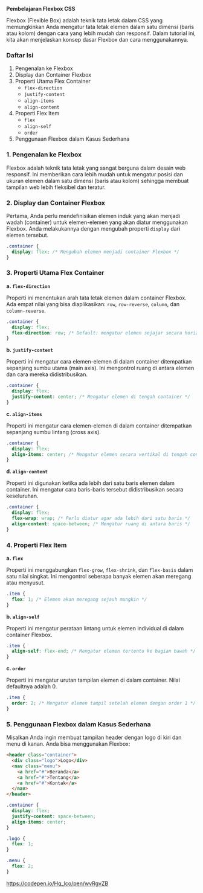**Pembelajaran Flexbox CSS**

Flexbox (Flexible Box) adalah teknik tata letak dalam CSS yang memungkinkan Anda mengatur tata letak elemen dalam satu dimensi (baris atau kolom) dengan cara yang lebih mudah dan responsif. Dalam tutorial ini, kita akan menjelaskan konsep dasar Flexbox dan cara menggunakannya.

### Daftar Isi

1. Pengenalan ke Flexbox
2. Display dan Container Flexbox
3. Properti Utama Flex Container
   - `flex-direction`
   - `justify-content`
   - `align-items`
   - `align-content`
4. Properti Flex Item
   - `flex`
   - `align-self`
   - `order`
5. Penggunaan Flexbox dalam Kasus Sederhana

### 1. Pengenalan ke Flexbox

Flexbox adalah teknik tata letak yang sangat berguna dalam desain web responsif. Ini memberikan cara lebih mudah untuk mengatur posisi dan ukuran elemen dalam satu dimensi (baris atau kolom) sehingga membuat tampilan web lebih fleksibel dan teratur.

### 2. Display dan Container Flexbox

Pertama, Anda perlu mendefinisikan elemen induk yang akan menjadi wadah (container) untuk elemen-elemen yang akan diatur menggunakan Flexbox. Anda melakukannya dengan mengubah properti `display` dari elemen tersebut.

```css
.container {
  display: flex; /* Mengubah elemen menjadi container Flexbox */
}
```

### 3. Properti Utama Flex Container

**a. `flex-direction`**

Properti ini menentukan arah tata letak elemen dalam container Flexbox. Ada empat nilai yang bisa diaplikasikan: `row`, `row-reverse`, `column`, dan `column-reverse`.

```css
.container {
  display: flex;
  flex-direction: row; /* Default: mengatur elemen sejajar secara horizontal */
}
```

**b. `justify-content`**

Properti ini mengatur cara elemen-elemen di dalam container ditempatkan sepanjang sumbu utama (main axis). Ini mengontrol ruang di antara elemen dan cara mereka didistribusikan.

```css
.container {
  display: flex;
  justify-content: center; /* Mengatur elemen di tengah container */
}
```

**c. `align-items`**

Properti ini mengatur cara elemen-elemen di dalam container ditempatkan sepanjang sumbu lintang (cross axis).

```css
.container {
  display: flex;
  align-items: center; /* Mengatur elemen secara vertikal di tengah container */
}
```

**d. `align-content`**

Properti ini digunakan ketika ada lebih dari satu baris elemen dalam container. Ini mengatur cara baris-baris tersebut didistribusikan secara keseluruhan.

```css
.container {
  display: flex;
  flex-wrap: wrap; /* Perlu diatur agar ada lebih dari satu baris */
  align-content: space-between; /* Mengatur ruang di antara baris */
}
```

### 4. Properti Flex Item

**a. `flex`**

Properti ini menggabungkan `flex-grow`, `flex-shrink`, dan `flex-basis` dalam satu nilai singkat. Ini mengontrol seberapa banyak elemen akan meregang atau menyusut.

```css
.item {
  flex: 1; /* Elemen akan meregang sejauh mungkin */
}
```

**b. `align-self`**

Properti ini mengatur perataan lintang untuk elemen individual di dalam container Flexbox.

```css
.item {
  align-self: flex-end; /* Mengatur elemen tertentu ke bagian bawah */
}
```

**c. `order`**

Properti ini mengatur urutan tampilan elemen di dalam container. Nilai defaultnya adalah 0.

```css
.item {
  order: 2; /* Mengatur elemen tampil setelah elemen dengan order 1 */
}
```

### 5. Penggunaan Flexbox dalam Kasus Sederhana

Misalkan Anda ingin membuat tampilan header dengan logo di kiri dan menu di kanan. Anda bisa menggunakan Flexbox:

```html
<header class="container">
  <div class="logo">Logo</div>
  <nav class="menu">
    <a href="#">Beranda</a>
    <a href="#">Tentang</a>
    <a href="#">Kontak</a>
  </nav>
</header>
```

```css
.container {
  display: flex;
  justify-content: space-between;
  align-items: center;
}

.logo {
  flex: 1;
}

.menu {
  flex: 2;
}
```
https://codepen.io/Hq_lco/pen/wvRgvZB
